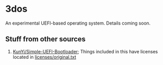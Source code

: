 # 3dos
An experimental UEFI-based operating system. Details coming soon.

## Stuff from other sources
1. [KunYi/Simple-UEFI-Bootloader](https://github.com/KunYi/Simple-UEFI-Bootloader); Things included in this have licenses located in [licenses/original.txt](https://github.com/HackerDaGreat57/3dos/blob/main/licenses/original.txt)